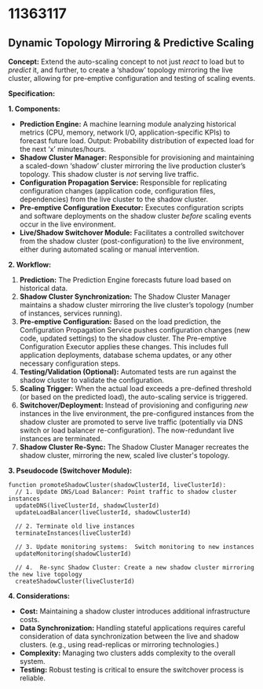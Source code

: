 # 11363117

## Dynamic Topology Mirroring & Predictive Scaling

**Concept:** Extend the auto-scaling concept to not just *react* to load but to *predict* it, and further, to create a ‘shadow’ topology mirroring the live cluster, allowing for pre-emptive configuration and testing of scaling events.

**Specification:**

**1. Components:**

*   **Prediction Engine:** A machine learning module analyzing historical metrics (CPU, memory, network I/O, application-specific KPIs) to forecast future load. Output: Probability distribution of expected load for the next ‘x’ minutes/hours.
*   **Shadow Cluster Manager:**  Responsible for provisioning and maintaining a scaled-down ‘shadow’ cluster mirroring the live production cluster’s topology.  This shadow cluster is *not* serving live traffic.
*   **Configuration Propagation Service:**  Responsible for replicating configuration changes (application code, configuration files, dependencies) from the live cluster to the shadow cluster.
*   **Pre-emptive Configuration Executor:** Executes configuration scripts and software deployments on the shadow cluster *before* scaling events occur in the live environment.
*   **Live/Shadow Switchover Module:** Facilitates a controlled switchover from the shadow cluster (post-configuration) to the live environment, either during automated scaling or manual intervention.

**2. Workflow:**

1.  **Prediction:** The Prediction Engine forecasts future load based on historical data.
2.  **Shadow Cluster Synchronization:** The Shadow Cluster Manager maintains a shadow cluster mirroring the live cluster’s topology (number of instances, services running).
3.  **Pre-emptive Configuration:** Based on the load prediction, the Configuration Propagation Service pushes configuration changes (new code, updated settings) to the shadow cluster.  The Pre-emptive Configuration Executor applies these changes. This includes full application deployments, database schema updates, or any other necessary configuration steps.
4.  **Testing/Validation (Optional):** Automated tests are run against the shadow cluster to validate the configuration.
5.  **Scaling Trigger:** When the actual load exceeds a pre-defined threshold (or based on the predicted load), the auto-scaling service is triggered.
6.  **Switchover/Deployment:** Instead of provisioning and configuring *new* instances in the live environment, the pre-configured instances from the shadow cluster are promoted to serve live traffic (potentially via DNS switch or load balancer re-configuration). The now-redundant live instances are terminated.
7.  **Shadow Cluster Re-Sync:** The Shadow Cluster Manager recreates the shadow cluster, mirroring the new, scaled live cluster's topology.

**3. Pseudocode (Switchover Module):**

```
function promoteShadowCluster(shadowClusterId, liveClusterId):
  // 1. Update DNS/Load Balancer: Point traffic to shadow cluster instances
  updateDNS(liveClusterId, shadowClusterId)
  updateLoadBalancer(liveClusterId, shadowClusterId)

  // 2. Terminate old live instances
  terminateInstances(liveClusterId)

  // 3. Update monitoring systems:  Switch monitoring to new instances
  updateMonitoring(shadowClusterId)

  // 4.  Re-sync Shadow Cluster: Create a new shadow cluster mirroring the new live topology
  createShadowCluster(liveClusterId)
```

**4. Considerations:**

*   **Cost:** Maintaining a shadow cluster introduces additional infrastructure costs.
*   **Data Synchronization:**  Handling stateful applications requires careful consideration of data synchronization between the live and shadow clusters. (e.g., using read-replicas or mirroring technologies.)
*   **Complexity:** Managing two clusters adds complexity to the overall system.
*   **Testing:** Robust testing is critical to ensure the switchover process is reliable.